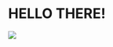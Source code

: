 
# HELLO THERE!

![](https://www.google.com/url?sa=i&url=https%3A%2F%2Ftenor.com%2Fview%2Fcat-typing-gif-22904866&psig=AOvVaw2Ll37zAAkDIvHs9t9tyJFG&ust=1698851164435000&source=images&cd=vfe&opi=89978449&ved=0CBEQjRxqFwoTCPD_7fPHoIIDFQAAAAAdAAAAABAR)
